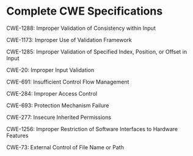 

# Complete CWE Specifications

CWE-1288: Improper Validation of Consistency within Input

CWE-1173: Improper Use of Validation Framework

CWE-1285: Improper Validation of Specified Index, Position, or Offset in Input

CWE-20: Improper Input Validation

CWE-691: Insufficient Control Flow Management

CWE-284: Improper Access Control

CWE-693: Protection Mechanism Failure

CWE-277: Insecure Inherited Permissions

CWE-1256: Improper Restriction of Software Interfaces to Hardware Features

CWE-73: External Control of File Name or Path